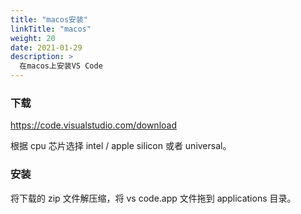 ```yaml
---
title: "macos安装"
linkTitle: "macos"
weight: 20
date: 2021-01-29
description: >
  在macos上安装VS Code
---
```




### 下载

https://code.visualstudio.com/download

根据 cpu 芯片选择 intel / apple silicon 或者 universal。



### 安装

将下载的 zip 文件解压缩，将 vs code.app 文件拖到 applications 目录。



